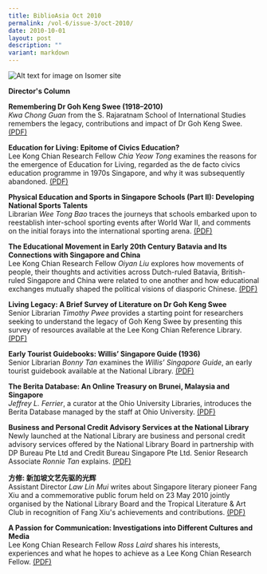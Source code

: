 ```yaml
---
title: BiblioAsia Oct 2010
permalink: /vol-6/issue-3/oct-2010/
date: 2010-10-01
layout: post
description: ""
variant: markdown
---
```

![Alt text for image on Isomer site](/images/covers/ba6-3.jpg)

<a style="text-decoration: none; font-weight: bold;" href="/vol-6/issue-3/oct-2010/director-column/">Director's Column</a>

<a style="text-decoration: none; font-weight: bold;" href="/vol-6/issue-3/oct-2010/remembering-goh-keng-swee/">Remembering Dr Goh Keng Swee (1918–2010)</a><br>
*Kwa Chong Guan* from the S. Rajaratnam School of International Studies remembers the legacy, contributions and impact of Dr Goh Keng Swee. [(PDF)](/files/pdf/vol-6/issue-3/v6-issue3_GohKengSwee.pdf)

<a style="text-decoration: none; font-weight: bold;" href="/vol-6/issue-3/oct-2010/education-living-epitome-civics/">Education for Living: Epitome of Civics Education?</a><br>
Lee Kong Chian Research Fellow *Chia Yeow Tong* examines the reasons for the emergence of Education for Living, regarded as the de facto civics education programme in 1970s Singapore, and why it was subsequently abandoned. [(PDF)](/files/pdf/vol-6/issue-3/v6-issue3_CivicsEducation.pdf)

<a style="text-decoration: none; font-weight: bold;" href="/vol-6/issue-3/oct-2010/singapore-physical-education-sports/">Physical Education and Sports in Singapore Schools (Part II): Developing National Sports Talents</a><br>
Librarian *Wee Tong Bao* traces the journeys that schools embarked upon to reestablish inter-school sporting events after World War II, and comments on the initial forays into the international sporting arena. [(PDF)](/files/pdf/vol-6/issue-3/v6-issue3_PhysicalEducation.pdf)

<a style="text-decoration: none; font-weight: bold;" href="/vol-6/issue-3/oct-2010/batavia-singapore-china-educational-movement/">The Educational Movement in Early 20th Century Batavia and Its Connections with Singapore and China</a><br>
Lee Kong Chian Research Fellow *Oiyan Liu* explores how movements of people, their thoughts and activities across Dutch-ruled Batavia, British-ruled Singapore and China were related to one another and how educational exchanges mutually shaped the political visions of diasporic Chinese. [(PDF)](/files/pdf/vol-6/issue-3/v6-issue3_EducationBatavia.pdf)

<a style="text-decoration: none; font-weight: bold;" href="/vol-6/issue-3/oct-2010/goh-keng-swee-living-legacy/">Living Legacy: A Brief Survey of Literature on Dr Goh Keng Swee</a><br>
Senior Librarian *Timothy Pwee* provides a starting point for researchers seeking to understand the legacy of Goh Keng Swee by presenting this survey of resources available at the Lee Kong Chian Reference Library. [(PDF)](/files/pdf/vol-6/issue-3/v6-issue3_LivingLegacy.pdf)

<a style="text-decoration: none; font-weight: bold;" href="/vol-6/issue-3/oct-2010/singapore-willis-tourist-guide/">Early Tourist Guidebooks: Willis’ Singapore Guide (1936)</a><br>
Senior Librarian *Bonny Tan* examines the *Willis’ Singapore Guide*, an early tourist guidebook available at the National Library. [(PDF)](/files/pdf/vol-6/issue-3/v6-issue3_WillisGuide.pdf)

<a style="text-decoration: none; font-weight: bold;" href="/vol-6/issue-3/oct-2010/brunei-malaysia-singapore-berita-treasury/">The Berita Database: An Online Treasury on Brunei, Malaysia and Singapore</a><br>
*Jeffrey L. Ferrier*, a curator at the Ohio University Libraries, introduces the Berita Database managed by the staff at Ohio University. [(PDF)](/files/pdf/vol-6/issue-3/v6-issue3_BeritaDatabase.pdf)

<a style="text-decoration: none; font-weight: bold;" href="/vol-6/issue-3/oct-2010/national-library-business-credit-advisory/">Business and Personal Credit Advisory Services at the National Library</a><br>
Newly launched at the National Library are business and personal credit advisory services offered by the National Library Board in partnership with DP Bureau Pte Ltd and Credit Bureau Singapore Pte Ltd. Senior Research Associate *Ronnie Tan* explains. [(PDF)](/files/pdf/vol-6/issue-3/v6-issue3_CreditAdvisory.pdf)

<a style="text-decoration: none; font-weight: bold;" href="/vol-6/issue-3/oct-2010/fang-xiu-literary-pioneer/">方修: 新加坡文艺先驱的光辉</a><br>
Assistant Director *Law Lin Mui* writes about Singapore literary pioneer Fang Xiu and a commemorative public forum held on 23 May 2010 jointly organised by the National Library Board and the Tropical Literature &amp; Art Club in recognition of Fang Xiu's achievements and contributions. [(PDF)](/files/pdf/vol-6/issue-3/v6-issue3_FangXiu.pdf)

<a style="text-decoration: none; font-weight: bold;" href="/vol-6/issue-3/oct-2010/culture-media-communication/">A Passion for Communication: Investigations into Different Cultures and Media</a><br>
Lee Kong Chian Research Fellow *Ross Laird* shares his interests, experiences and what he hopes to achieve as a Lee Kong Chian Research Fellow. [(PDF)](/files/pdf/vol-6/issue-3/v6-issue3_CulturesMedia.pdf)
